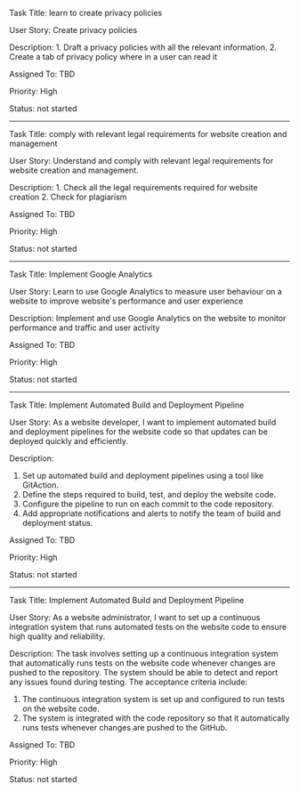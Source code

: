 Task Title: learn to create privacy policies

User Story: Create privacy policies 

Description: 1. Draft a privacy policies with all the relevant information.
             2. Create a tab of privacy policy where in a user can read it 

Assigned To: TBD

Priority: High

Status: not started

********************************************

Task Title: comply with relevant legal requirements for website creation and management

User Story: Understand and comply with relevant legal requirements for website creation and management.

Description: 1. Check all the legal requirements required for website creation 
             2. Check for plagiarism  

Assigned To: TBD

Priority: High

Status: not started

********************************************

Task Title: Implement Google Analytics

User Story: Learn to use Google Analytics to measure user behaviour on a website to improve website's performance and user experience  

Description: Implement and use Google Analytics on the website to monitor performance and traffic and user activity

Assigned To: TBD

Priority: High

Status: not started


********************************************

Task Title: Implement Automated Build and Deployment Pipeline

User Story: As a website developer, I want to implement automated build and deployment pipelines for the website code so that updates can be deployed quickly and efficiently.

Description: 
1. Set up automated build and deployment pipelines using a tool like GitAction. 
2. Define the steps required to build, test, and deploy the website code. 
3. Configure the pipeline to run on each commit to the code repository. 
4. Add appropriate notifications and alerts to notify the team of build and deployment status.

Assigned To: TBD

Priority: High

Status: not started


********************************************

Task Title: Implement Automated Build and Deployment Pipeline

User Story: As a website administrator, I want to set up a continuous integration system that runs automated tests on the website code to ensure high quality and reliability. 

Description: The task involves setting up a continuous integration system that automatically runs tests on the website code whenever changes are pushed to the repository. The system should be able to detect and report any issues found during testing. The acceptance criteria include:

1. The continuous integration system is set up and configured to run tests on the website code. 
2. The system is integrated with the code repository so that it automatically runs tests whenever changes are pushed to the GitHub.

Assigned To: TBD

Priority: High

Status: not started 

